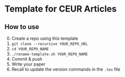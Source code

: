 # Template for CEUR Articles

## How to use

0. Create a repo using this template
1. `git clone --recursive YOUR_REPO_URL`
2. `cd YOUR_REPO_NAME`
3. `./rename-template.sh YOUR_REPO_NAME`
4. Commit & push
5. Write your paper
6. Recall to update the version commands in the `.tex` file
